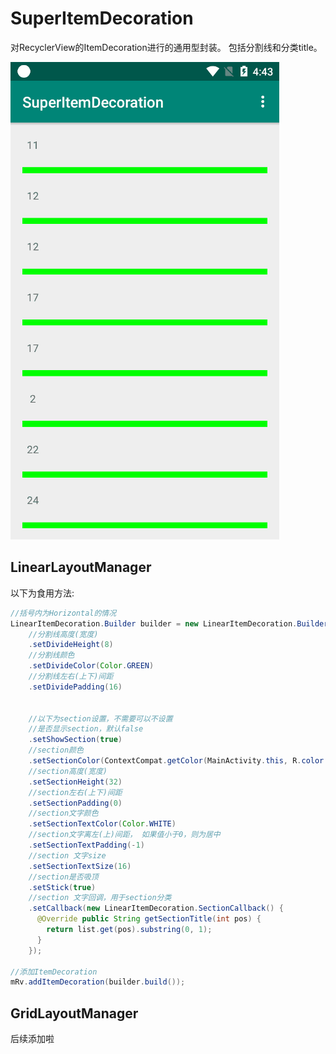 # SuperItemDecoration
对RecyclerView的ItemDecoration进行的通用型封装。 包括分割线和分类title。

![demo1](https://github.com/cxystyle/SuperItemDecoration/blob/master/images/demo1.gif)


## LinearLayoutManager
以下为食用方法:
```java
//括号内为Horizontal的情况
LinearItemDecoration.Builder builder = new LinearItemDecoration.Builder(this)
    //分割线高度(宽度)
    .setDivideHeight(8)
    //分割线颜色
    .setDivideColor(Color.GREEN)
    //分割线左右(上下)间距
    .setDividePadding(16)
    
    
    //以下为section设置，不需要可以不设置
    //是否显示section，默认false
    .setShowSection(true)
    //section颜色
    .setSectionColor(ContextCompat.getColor(MainActivity.this, R.color.colorPrimary))
    //section高度(宽度)
    .setSectionHeight(32)
    //section左右(上下)间距
    .setSectionPadding(0)
    //section文字颜色
    .setSectionTextColor(Color.WHITE)
    //section文字离左(上)间距， 如果值小于0，则为居中
    .setSectionTextPadding(-1)
    //section 文字size
    .setSectionTextSize(16)
    //section是否吸顶
    .setStick(true)
    //section 文字回调，用于section分类
    .setCallback(new LinearItemDecoration.SectionCallback() {
      @Override public String getSectionTitle(int pos) {
        return list.get(pos).substring(0, 1);
      }
    });
    
//添加ItemDecoration
mRv.addItemDecoration(builder.build());
```

## GridLayoutManager
后续添加啦


